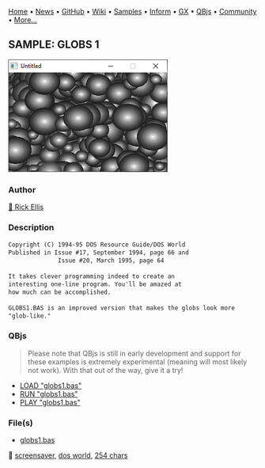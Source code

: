 [Home](https://qb64.com) • [News](../../news.md) • [GitHub](https://github.com/QB64Official/qb64) • [Wiki](https://github.com/QB64Official/qb64/wiki) • [Samples](../../samples.md) • [Inform](../../inform.md) • [GX](../../gx.md) • [QBjs](../../qbjs.md) • [Community](../../community.md) • [More...](../../more.md)

## SAMPLE: GLOBS 1

![screenshot.png](img/screenshot.png)

### Author

[🐝 Rick Ellis](../rick-ellis.md) 

### Description

```text
Copyright (C) 1994-95 DOS Resource Guide/DOS World 
Published in Issue #17, September 1994, page 66 and 
              Issue #20, March 1995, page 64 
 
It takes clever programming indeed to create an 
interesting one-line program. You'll be amazed at 
how much can be accomplished. 

GLOBS1.BAS is an improved version that makes the globs look more "glob-like."
```

### QBjs

> Please note that QBjs is still in early development and support for these examples is extremely experimental (meaning will most likely not work). With that out of the way, give it a try!

* [LOAD "globs1.bas"](https://v6p9d9t4.ssl.hwcdn.net/html/5963335/index.html?src=https://qb64.com/samples/globs-1/src/globs1.bas)
* [RUN "globs1.bas"](https://v6p9d9t4.ssl.hwcdn.net/html/5963335/index.html?mode=auto&src=https://qb64.com/samples/globs-1/src/globs1.bas)
* [PLAY "globs1.bas"](https://v6p9d9t4.ssl.hwcdn.net/html/5963335/index.html?mode=play&src=https://qb64.com/samples/globs-1/src/globs1.bas)

### File(s)

* [globs1.bas](src/globs1.bas)

🔗 [screensaver](../screensaver.md), [dos world](../dos-world.md), [254 chars](../254-chars.md)
